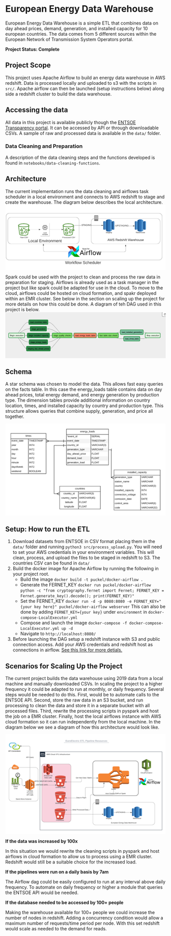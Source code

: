 # European Energy Data Warehouse

European Energy Data Warehouse is a simple ETL that combines data on day ahead prices, demand, generation, and installed capacity for 10 european countries. The data comes from 5 different sources within the European Network of Transmission System Operators portal.

**Project Status: Complete**

## Project Scope
This project uses Apache Airflow to build an energy data warehouse in AWS redshift. Data is processed locally and uploaded to s3 with the scripts in ```src/```. Apache airflow can then be launched (setup instructions below) along side a redshift cluster to build the data warehouse.

## Accessing the data
All data in this project is available publicly though the [ENTSOE Transparency portal](https://transparency.entsoe.eu/). It can be accessed by API or through downloadable CSVs. A sample of raw and processed data is available in the ```data/``` folder.

### Data Cleaning and Preparation
A description of the data cleaning steps and the functions developed is found in ```notebooks/data-cleaning-functions```.

## Architecture
The current implementation runs the data cleaning and airflows task scheduler in a local environment and connects to AWS redshift to stage and create the warehouse. The diagram below describes the local architecture.
<img src="img/local-schema-architecture.png" align="middle">

Spark could be used with the project to clean and process the raw data in preparation for staging. Airflows is already used as a task manager in the project but like spark could be adapted for use in the cloud. To move to the cloud, airflows could be hosted on cloud formation, and spakr deployed within an EMR cluster. See below in the section on scaling up the project for more details on how this could be done. A diagram of teh DAG used in this project is below.
<img src="img/final-dag.png" align="middle">

## Schema
A star schema was chosen to model the data. This allows fast easy queries on the facts table. In this case the energy_loads table contains data on day ahead prices, total energy demand, and energy generation by production type. The dimension tables provide additional information on country location, times, and installed capacity by country and production type. This structure allows queries that combine supply, generation, and price all together.

<img src="img/db-schema.png" align="middle">

## Setup: How to run the ETL
1. Download datasets from ENTSOE in CSV format placing them in the ```data/``` folder and running ```python3 src/process_upload.py```. You will need to set your AWS credentials in your environment variables. This will clean, process, and upload the files to be staged in redshift to S3. The countries CSV can be found in ```data/```
2. Build the docker image for Apache Airflow by running the following in your project root.
    - Build the image ```docker build -t puckel/docker-airflow .```
    - Generate the FERNET_KEY ```docker run puckel/docker-airflow python -c "from cryptography.fernet import Fernet; FERNET_KEY = Fernet.generate_key().decode(); print(FERNET_KEY)"```
    - Set the FERNET_KEY  ```docker run -d -p 8080:8080 -e FERNET_KEY="{your key here}" puckel/docker-airflow webserver``` This can also be done by adding ```FERNET_KEY={your key}``` under ```environment``` in ```docker-compose-LocalExecutor.yml```
    - Compose and launch the image ```docker-compose -f docker-compose-LocalExecutor.yml up -d```
    - Navigate to ```http://localhost:8080/```
3. Before launching the DAG setup a redshift instance with S3 and public connection access. Add your AWS credentials and redshift host as connections in airflow. [See this link for more detials.](https://github.com/san089/goodreads_etl_pipeline/blob/master/docs/Airflow_Connections.md) 

## Scenarios for Scaling Up the Project
The current project builds the data warehouse using 2019 data from a local machine and manually downloaded CSVs. In scaling the project to a higher frequency it could be adapted to run at monthly, or daily frequency. Several steps would be needed to do this. First, would be to automate calls to the ENTSOE API. Second, store the raw data in an S3 bucket, and run processing to clean the data and store it in a separate bucket with all processed files. Third, rewrite the processing scripts in pyspark and host the job on a EMR cluster. Finally, host the local airflows instance with AWS cloud formation so it can run independently from the local machine. In the diagram below we see a diagram of how this architecture would look like.

<img src="img/euroelectric-etl-resources-scaled.png" align="middle">

**If the data was increased by 100x**

In this situation we would rewrite the cleaning scripts in pyspark and host airflows in cloud formation to allow us to process using a EMR cluster. Redshift would still be a suitable choice for the increased load.

**If the pipelines were run on a daily basis by 7am**

The Airflow dag could be easily configured to run at any interval above daily frequency. To automate on daily frequency or higher a module that queries the ENTSOE API would be needed.

**If the database needed to be accessed by 100+ people**

Making the warehouse available for 100+ people we could increase the number of nodes in redshift. Adding a concurrency condition would allow a maximum number of requests/time period per node. With this set redshift would scale as needed to the demand for reads. 










